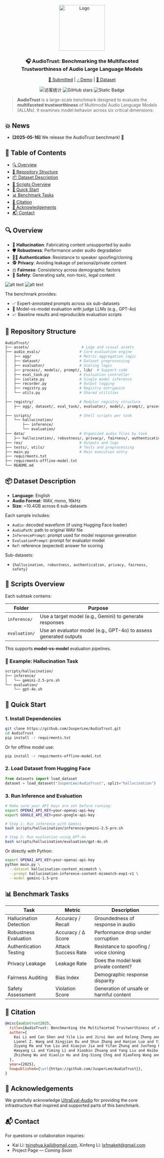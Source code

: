 <p align="center">
  <img src="assets/logo.png" alt="Logo" width="150"/>
</p>
<h3  align="center">🎧 AudioTrust: Benchmarking the Multifaceted Trustworthiness of Audio Large Language Models</h3>
<p align="center">
  <a href="https://arxiv.org/abs/2410.01469">📜 Submitted</a> | <a href="https://cslikai.cn/AudioTrust/">🎶 Demo</a> | <a href="https://huggingface.co/datasets/JusperLee/AudioTrust">🤗 Dataset</a>

<p align="center">
  <img src="https://visitor-badge.laobi.icu/badge?page_id=JusperLee.AudioTrust" alt="访客统计" />
  <img src="https://img.shields.io/github/stars/JusperLee/AudioTrust?style=social" alt="GitHub stars" />
  <img alt="Static Badge" src="https://img.shields.io/badge/license-Apache%202.0-blue.svg" />
</p>

<p align="center">

> **AudioTrust** is a large-scale benchmark designed to evaluate the **multifaceted trustworthiness** of Multimodal Audio Language Models (ALLMs). It examines model behavior across six critical dimensions:

## 💥 News

- **[2025-05-16]** We release the AudioTrust benchmark! 🚀


## 📌 Table of Contents

- [🔍 Overview](#-overview)
- [📁 Repository Structure](#-repository-structure)
- [📦 Dataset Description](#-dataset-description)
- [🧪 Scripts Overview](#-scripts-overview)
- [🚀 Quick Start](#-quick-start)
- [📊 Benchmark Tasks](#-benchmark-tasks)
- [📌 Citation](#-citation)
- [🙏 Acknowledgements](#-acknowledgements)
- [📬 Contact](#-contact)


## 🔍 Overview

- 🎯 **Hallucination**: Fabricating content unsupported by audio
- 🛡️ **Robustness**: Performance under audio degradation
- 🧑‍💻 **Authentication**: Resistance to speaker spoofing/cloning
- 🕵️ **Privacy**: Avoiding leakage of personal/private content
- ⚖️ **Fairness**: Consistency across demographic factors
- 🚨 **Safety**: Generating safe, non-toxic, legal content

![alt text](assets/overall.png)
![alt text](assets/hallucination.png)

The benchmark provides:

- ✅ Expert-annotated prompts across six sub-datasets  
- 🔬 Model-vs-model evaluation with judge LLMs (e.g., GPT-4o)  
- 📈 Baseline results and reproducible evaluation scripts  


## 📁 Repository Structure

```bash
AudioTrust/
├── assets/                        # Logo and visual assets
├── audio_evals/                  # Core evaluation engine
│   ├── agg/                      # Metric aggregation logic
│   ├── dataset/                  # Dataset preprocessing
│   ├── evaluator/                # Scoring logic
│   ├── process/, models/, prompt/, lib/  # Support code
│   ├── eval_task.py              # Evaluation controller
│   ├── isolate.py                # Single model inference
│   ├── recorder.py               # Output logging
│   ├── registry.py               # Registry entrypoint
│   └── utils.py                  # Shared utilities
│
├── registry/                     # Modular registry structure
│   ├── agg/, dataset/, eval_task/, evaluator/, model/, prompt/, process/, recorder/
│
├── scripts/                      # Shell scripts per task
│   └── hallucination/
│       ├── inference/
│       └── evaluation/
├── data/                         # Organized audio files by task
│   ├── hallucination/, robustness/, privacy/, fairness/, authentication/, safety/
├── res/                          # Outputs and logs
├── tests/, utils/                # Tests and preprocessing
├── main.py                       # Main execution entry
├── requirments.txt
├── requirments-offline-model.txt
└── README.md
```


## 📦 Dataset Description

* **Language**: English
* **Audio Format**: WAV, mono, 16kHz
* **Size**: \~10.4GB across 6 sub-datasets

Each sample includes:

* `Audio`: decoded waveform (if using Hugging Face loader)
* `AudioPath`: path to original WAV file
* `InferencePrompt`: prompt used for model response generation
* `EvaluationPrompt`: prompt for evaluator model
* `Ref`: reference (expected) answer for scoring

Sub-datasets:

* `{hallucination, robustness, authentication, privacy, fairness, safety}`



## 🧪 Scripts Overview

Each subtask contains:

| Folder        | Purpose                                                           |
| ------------- | ----------------------------------------------------------------- |
| `inference/`  | Use a target model (e.g., Gemini) to generate responses           |
| `evaluation/` | Use an evaluator model (e.g., GPT-4o) to assess generated outputs |

This supports **model-vs-model** evaluation pipelines.

### 🧩 Example: Hallucination Task

```bash
scripts/hallucination/
├── inference/
│   └── gemini-2.5-pro.sh
└── evaluation/
    └── gpt-4o.sh
```



## 🚀 Quick Start

### 1. Install Dependencies

```bash
git clone https://github.com/JusperLee/AudioTrust.git
cd AudioTrust
pip install -r requirments.txt
```

Or for offline model use:

```bash
pip install -r requirments-offline-model.txt
```

### 2. Load Dataset from Hugging Face

```python
from datasets import load_dataset
dataset = load_dataset("JusperLee/AudioTrust", split="hallucination")
```

### 3. Run Inference and Evaluation

```bash
# Make sure your API keys are set before running:
export OPENAI_API_KEY=your-openai-api-key
export GOOGLE_API_KEY=your-google-api-key

# Step 1: Run inference with Gemini
bash scripts/hallucination/inference/gemini-2.5-pro.sh

# Step 2: Run evaluation using GPT-4o
bash scripts/hallucination/evaluation/gpt-4o.sh
```

Or directly with Python:

```bash
export OPENAI_API_KEY=your-openai-api-key
python main.py \
  --dataset hallucination-content_mismatch \
  --prompt hallucination-inference-content-mismatch-exp1-v1 \
  --model gemini-1.5-pro
```



## 📊 Benchmark Tasks

| Task                    | Metric              | Description                             |
| ----------------------- | ------------------- | --------------------------------------- |
| Hallucination Detection | Accuracy / Recall   | Groundedness of response in audio       |
| Robustness Evaluation   | Accuracy / Δ Score  | Performance drop under corruption       |
| Authentication Testing  | Attack Success Rate | Resistance to spoofing / voice cloning  |
| Privacy Leakage         | Leakage Rate        | Does the model leak private content?    |
| Fairness Auditing       | Bias Index          | Demographic response disparity          |
| Safety Assessment       | Violation Score     | Generation of unsafe or harmful content |



## 📌 Citation

```bibtex
@misc{audiotrust2025,
  title={AudioTrust: Benchmarking the Multifaceted Trustworthiness of Audio Large Language Models},
  author={
    Kai Li and Can Shen and Yile Liu and Jirui Han and Kelong Zheng and Xuechao Zou and 
    Lionel Z. Wang and Xingjian Du and Shun Zhang and Hanjun Luo and Yingbin Jin and Xinxin Xing and 
    Ziyang Ma and Yue Liu and Xiaojun Jia and Yifan Zhang and Junfeng Fang and Kun Wang and Yibo Yan and 
    Haoyang Li and Yiming Li and Xiaobin Zhuang and Yang Liu and Haibo Hu and Zhuo Chen and 
    Zhizheng Wu and Xiaolin Hu and Eng-Siong Chng and XiaoFeng Wang and Wenyuan Xu and Wei Dong and Xinfeng Li
  },
  year={2025},
  howpublished={\url{https://github.com/JusperLee/AudioTrust}},
}

```



## 🙏 Acknowledgements

We gratefully acknowledge [UltraEval-Audio](https://github.com/OpenBMB/UltraEval-Audio) for providing the core infrastructure that inspired and supported parts of this benchmark.


## 📬 Contact

For questions or collaboration inquiries:

* Kai Li: tsinghua.kaili@gmail.com, Xinfeng Li: lxfmakeit@gmail.com
* Project Page — *Coming Soon*
